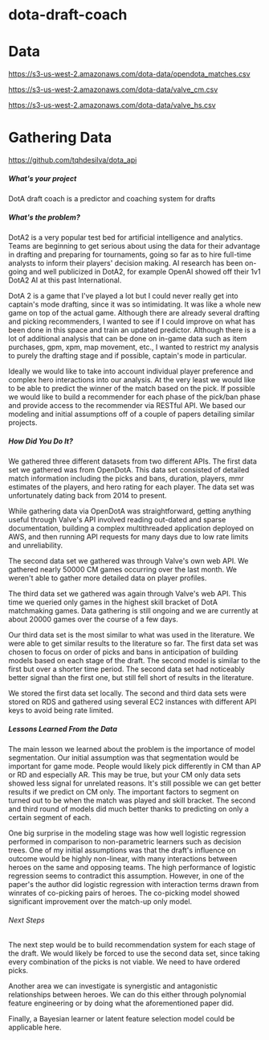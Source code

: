 # dota-draft-coach

# Data
https://s3-us-west-2.amazonaws.com/dota-data/opendota_matches.csv

https://s3-us-west-2.amazonaws.com/dota-data/valve_cm.csv

https://s3-us-west-2.amazonaws.com/dota-data/valve_hs.csv

# Gathering Data
https://github.com/tqhdesilva/dota_api

##### What's your project
DotA draft coach is a predictor and coaching system for drafts

##### What's the problem?
DotA2 is a very popular test bed for artificial intelligence and analytics. Teams
are beginning to get serious about using the data for their advantage in drafting
and preparing for tournaments, going so far as to hire full-time analysts to inform
their players' decision making. AI research has been on-going and well publicized
in DotA2, for example OpenAI showed off their 1v1 DotA2 AI at this past International.


DotA 2 is a game that I've played a lot but I could never really get into captain's
mode drafting, since it was so intimidating. It was like a whole new game on top of
the actual game. Although there are already several drafting and picking recommenders,
I wanted to see if I could improve on what has been done in this space and train
an updated predictor. Although there is a lot of additional analysis that can be
done on in-game data such as item purchases, gpm, xpm, map movement, etc., I wanted
to restrict my analysis to purely the drafting stage and if possible, captain's
mode in particular.


Ideally we would like to take into account individual player preference and complex
hero interactions into our analysis. At the very least we would like to be able to
predict the winner of the match based on the pick. If possible we would like to
build a recommender for each phase of the pick/ban phase and provide access to the
recommender via RESTful API. We based our modeling and initial assumptions off of
a couple of papers detailing similar projects.

##### How Did You Do It?
We gathered three different datasets from two different APIs. The first data set
we gathered was from OpenDotA. This data set consisted of detailed match information
including the picks and bans, duration, players, mmr estimates of the players, and
hero rating for each player. The data set was unfortunately dating back from 2014
to present.

 While gathering
data via OpenDotA was straightforward, getting anything useful through Valve's API
involved reading out-dated and sparse documentation, building a complex multithreaded
application deployed on AWS, and then running API requests for many days due to low
rate limits and unreliability.


The second data set we gathered was through Valve's own web API. We gathered nearly
50000 CM games occurring over the last month. We weren't able to gather more detailed
data on player profiles.

The third data set we gathered was again through Valve's web API. This time we
queried only games in the highest skill bracket of DotA matchmaking games. Data gathering
is still ongoing and we are currently at about 20000 games over the course of a
few days.

Our third data set is the most similar to what was used in the literature. We were
able to get similar results to the literature so far. The first data set was chosen
to focus on order of picks and bans in anticipation of building models based on each
stage of the draft. The second model is similar to the first but over a shorter time
period. The second data set had noticeably better signal than the first one, but still
fell short of results in the literature.

We stored the first data set locally. The second and third data sets were stored
on RDS and gathered using several EC2 instances with different API keys to avoid
being rate limited.

##### Lessons Learned From the Data
The main lesson we learned about the problem is the importance of model segmentation.
Our initial assumption was that segmentation would be important for game mode. People
would likely pick differently in CM than AP or RD and especially AR. This may be true,
but your CM only data sets showed less signal for unrelated reasons. It's still possible
we can get better results if we predict on CM only. The important factors to segment
on turned out to be when the match was played and skill bracket. The second and third
round of models did much better thanks to predicting on only a certain segment of each.


One big surprise in the modeling stage was how well logistic regression performed
in comparison to non-parametric learners such as decision trees. One of my initial
assumptions was that the draft's influence on outcome would be highly non-linear,
with many interactions between heroes on the same and opposing teams. The high
performance of logistic regression seems to contradict this assumption. However,
in one of the paper's the author did logistic regression with interaction terms
drawn from winrates of co-picking pairs of heroes. The co-picking model showed
significant improvement over the match-up only model.

###### Next Steps
The next step would be to build recommendation system for each stage of the draft.
We would likely be forced to use the second data set, since taking every combination
of the picks is not viable. We need to have ordered picks.


Another area we can investigate is synergistic and antagonistic relationships between
heroes. We can do this either through polynomial feature engineering or by doing
what the aforementioned paper did.

Finally, a Bayesian learner or latent feature selection model could be applicable here.
